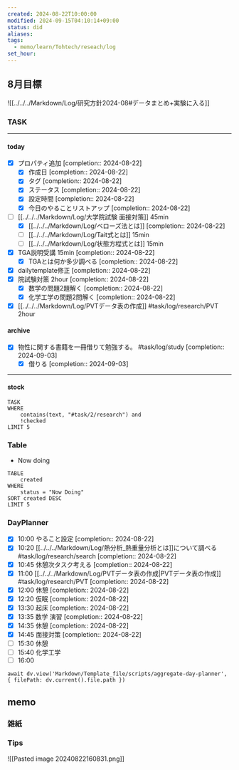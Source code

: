 ```yaml
---
created: 2024-08-22T10:00:00
modified: 2024-09-15T04:10:14+09:00
status: did
aliases: 
tags:
  - memo/learn/Tohtech/reseach/log
set_hour: 
---
```

## 8月目標
![[../../../Markdown/Log/研究方針2024-08#データまとめ+実験に入る]]
### TASK
---
#### today
- [x] プロパティ追加  [completion:: 2024-08-22]
	- [x] 作成日  [completion:: 2024-08-22]
	- [x] タグ  [completion:: 2024-08-22]
	- [x] ステータス  [completion:: 2024-08-22]
	- [x] 設定時間  [completion:: 2024-08-22]
	- [x] 今日のやることリストアップ  [completion:: 2024-08-22]
- [ ] [[../../../Markdown/Log/大学院試験 面接対策]] 45min
	- [x] [[../../../Markdown/Log/ベローズ法とは]]  [completion:: 2024-08-22]
	- [ ] [[../../../Markdown/Log/Tait式とは]] 15min
	- [ ] [[../../../Markdown/Log/状態方程式とは]] 15min
- [x] TGA説明受講 15min  [completion:: 2024-08-22]
	- [x] TGAとは何か多少調べる  [completion:: 2024-08-22]
- [x] dailytemplate修正  [completion:: 2024-08-22]
- [x] 院試験対策 2hour  [completion:: 2024-08-22]
	- [x] 数学の問題2題解く  [completion:: 2024-08-22]
	- [x] 化学工学の問題2問解く  [completion:: 2024-08-22]
- [x] [[../../../Markdown/Log/PVTデータ表の作成]] #task/log/research/PVT 2hour

#### archive
- [x] 物性に関する書籍を一冊借りて勉強する。 #task/log/study  [completion:: 2024-09-03]
	- [x] 借りる  [completion:: 2024-09-03]

---
#### stock
```dataview
TASK
WHERE 
	contains(text, "#task/2/research") and
	!checked
LIMIT 5
```
### Table
- Now doing
```dataview
TABLE
	created
WHERE
	status = "Now Doing"
SORT created DESC
LIMIT 5
```
### DayPlanner
- [x] 10:00 やること設定  [completion:: 2024-08-22]
- [x] 10:20 [[../../../Markdown/Log/熱分析_熱重量分析とは]]について調べる #task/log/research/search  [completion:: 2024-08-22]
- [x] 10:45 休憩次タスク考える  [completion:: 2024-08-22]
- [x] 11:00 [[../../../Markdown/Log/PVTデータ表の作成|PVTデータ表の作成]] #task/log/research/PVT  [completion:: 2024-08-22]
- [x] 12:00 休憩  [completion:: 2024-08-22]
- [x] 12:20 仮眠  [completion:: 2024-08-22]
- [x] 13:30 起床  [completion:: 2024-08-22]
- [x] 13:35 数学 演習  [completion:: 2024-08-22] 
- [x] 14:35 休憩  [completion:: 2024-08-22]
- [x] 14:45 面接対策  [completion:: 2024-08-22]
- [ ] 15:30 休憩
- [ ] 15:40 化学工学
- [ ] 16:00 
```dataviewjs
await dv.view('Markdown/Template_file/scripts/aggregate-day-planner', { filePath: dv.current().file.path })
```
## memo
### 雑紙
### Tips
![[Pasted image 20240822160831.png]]